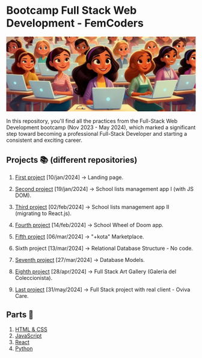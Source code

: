 ﻿# Bootcamp Full Stack Web Development - FemCoders

![Coders](img/coders.png)

In this repository, you'll find all the practices from the Full-Stack Web Development bootcamp (Nov 2023 - May 2024), which marked a significant step toward becoming a professional Full-Stack Developer and starting a consistent and exciting career.

## Projects 📚 (different repositories)

1. [First project](https://github.com/angylearns/femtech_g3) [10/jan/2024] → Landing page.

2. [Second project](https://github.com/angylearns/adminlistas_g4) [19/jan/2024] → School lists management app I (with JS DOM).

3. [Third project](https://github.com/angylearns/adminlistas_react) [02/feb/2024] → School lists management app II (migrating to React.js).

4. [Fourth project](https://github.com/angylearns/wheel_of_doom) [14/feb/2024] → School Wheel of Doom app.

5. [Fifth project](https://github.com/angylearns/marketplace_animals-p5e4) [06/mar/2024] → "+kota" Marketplace.

6. Sixth project [13/mar/2024] → Relational Database Structure - No code.

7. [Seventh project](https://github.com/angylearns/bd_malaguenos) [27/mar/2024] → Database Models.

8. [Eighth project](https://github.com/angylearns/full_stack-art_gallery) [28/apr/2024] → Full Stack Art Gallery (Galería del Coleccionista).

9. [Last project](https://github.com/angylearns/oviva_care) [31/may/2024] → Full Stack project with real client - Oviva Care.

## Parts 📑

1. [HTML & CSS](https://github.com/angylearns/femcoders_fullstack/tree/main/01-html_css)
2. [JavaScript](https://github.com/angylearns/femcoders_fullstack/tree/main/02-javascript)
3. [React](https://github.com/angylearns/femcoders_fullstack/tree/main/03-react)
4. [Python](https://github.com/angylearns/femcoders_fullstack/tree/main/04-python)
